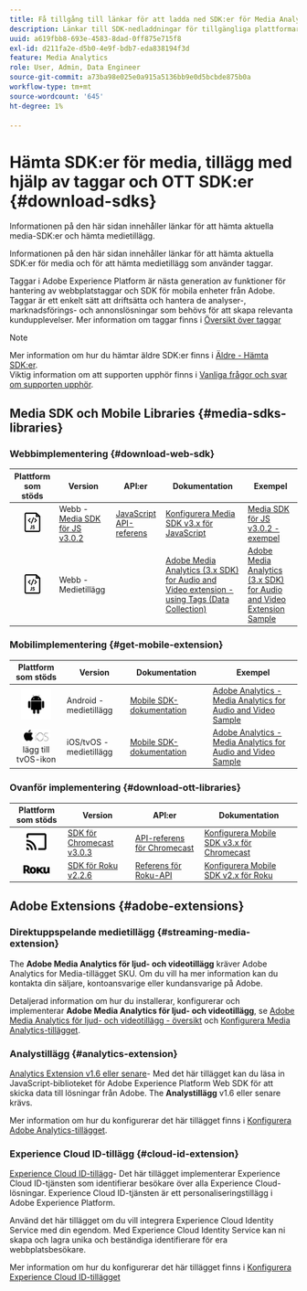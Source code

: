 ```yaml
---
title: Få tillgång till länkar för att ladda ned SDK:er för Media Analytics
description: Länkar till SDK-nedladdningar för tillgängliga plattformar, inklusive Android, iOS, JavaScript, Chromecast och Roku.
uuid: a619fbb8-693e-4583-8dad-0ff875e715f8
exl-id: d211fa2e-d5b0-4e9f-bdb7-eda838194f3d
feature: Media Analytics
role: User, Admin, Data Engineer
source-git-commit: a73ba98e025e0a915a5136bb9e0d5bcbde875b0a
workflow-type: tm+mt
source-wordcount: '645'
ht-degree: 1%

---
```


# Hämta SDK:er för media, tillägg med hjälp av taggar och OTT SDK:er {#download-sdks}

Informationen på den här sidan innehåller länkar för att hämta aktuella media-SDK:er och hämta medietillägg.

Informationen på den här sidan innehåller länkar för att hämta aktuella SDK:er för media och för att hämta medietillägg som använder taggar.

Taggar i Adobe Experience Platform är nästa generation av funktioner för hantering av webbplatstaggar och SDK för mobila enheter från Adobe. Taggar är ett enkelt sätt att driftsätta och hantera de analyser-, marknadsförings- och annonslösningar som behövs för att skapa relevanta kundupplevelser. Mer information om taggar finns i [Översikt över taggar](https://experienceleague.adobe.com/docs/platform-learn/data-collection/overview.html?lang=sv)


>[!NOTE]
>
>Mer information om hur du hämtar äldre SDK:er finns i [Äldre - Hämta SDK:er](/help/legacy/legacy-download-sdks.md).<br>
>Viktig information om att supporten upphör finns i [Vanliga frågor och svar om supporten upphör](/help/additional-resources/end-of-support-faqs.md).

## Media SDK och Mobile Libraries {#media-sdks-libraries}

### Webbimplementering {#download-web-sdk}

| Plattform som stöds | Version |  API:er   |  Dokumentation  |  Exempel  |
|:---:|---|---|---|---|
| ![JavaScript-ikon](assets/javascript-icon.png) | Webb - [Media SDK för JS v3.0.2](https://github.com/Adobe-Marketing-Cloud/media-sdks/releases/tag/js-v3.0.2) | [JavaScript API-referens](https://adobe-marketing-cloud.github.io/media-sdks/reference/javascript_3x/index.html) | [Konfigurera Media SDK v3.x för JavaScript](/help/implementation/media-sdk/setup/web-implementation.md) | [Media SDK för JS v3.0.2 - exempel](https://github.com/Adobe-Marketing-Cloud/media-sdks/tree/master/sdks/js/3.x) |
| ![JavaScript-ikon](assets/javascript-icon.png) | Webb - Medietillägg |  | [Adobe Media Analytics (3.x SDK) for Audio and Video extension - using Tags (Data Collection)](https://experienceleague.adobe.com/docs/experience-platform/tags/extensions/adobe/media-analytics-3x/overview.html?lang=en) | [Adobe Media Analytics (3.x SDK) for Audio and Video Extension Sample](https://github.com/Adobe-Marketing-Cloud/media-sdks/tree/master/samples/launch/js/3.x) |

### Mobilimplementering {#get-mobile-extension}

| Plattform som stöds | Version |  Dokumentation   |  Exempel  |
|:---:|---|---|---|
| ![Android-ikon](assets/android-icon.png) | Android - medietillägg | [Mobile SDK-dokumentation](https://developer.adobe.com/client-sdks/documentation/) | [Adobe Analytics - Media Analytics for Audio and Video Sample](https://github.com/Adobe-Marketing-Cloud/media-sdks/tree/master/samples/launch/mobile/android) |
| ![Apple iOS, ikon](assets/ios-icon.png)<br>lägg till tvOS-ikon | iOS/tvOS - medietillägg | [Mobile SDK-dokumentation](https://developer.adobe.com/client-sdks/documentation/) | [Adobe Analytics - Media Analytics for Audio and Video Sample](https://github.com/adobe/aepsdk-media-ios/tree/main/TestApp) |

### Ovanför implementering {#download-ott-libraries}

| Plattform som stöds | Version |  API:er   |  Dokumentation  |
|:---:|---|---|---|
| ![Chromecast-ikon](assets/chromecast-icon.png) | [SDK för Chromecast v3.0.3](https://github.com/Adobe-Marketing-Cloud/media-sdks/releases/tag/chromecast-v3.0.3) | [API-referens för Chromecast](https://adobe-marketing-cloud.github.io/media-sdks/reference/chromecast/) | [Konfigurera Mobile SDK v3.x för Chromecast](/help/implementation/media-sdk/setup/set-up-chromecast.md) |
| ![Roku-ikon](assets/roku-icon.png) | [SDK för Roku v2.2.6](https://github.com/Adobe-Marketing-Cloud/media-sdks/releases/tag/roku-v2.2.6) | [Referens för Roku-API](/help/implementation/media-sdk/setup/set-up-roku.md) | [Konfigurera Mobile SDK v2.x för Roku](/help/implementation/media-sdk/setup/set-up-roku.md) |

## Adobe Extensions {#adobe-extensions}

### Direktuppspelande medietillägg {#streaming-media-extension}

The **Adobe Media Analytics för ljud- och videotillägg** kräver Adobe Analytics for Media-tillägget SKU. Om du vill ha mer information kan du kontakta din säljare, kontoansvarige eller kundansvarige på Adobe.

Detaljerad information om hur du installerar, konfigurerar och implementerar **Adobe Media Analytics för ljud- och videotillägg**, se [Adobe Media Analytics för ljud- och videotillägg - översikt](https://experienceleague.adobe.com/docs/experience-platform/tags/extensions/adobe/media-analytics/overview.html?lang=en) och [Konfigurera Media Analytics-tillägget](https://aep-sdks.gitbook.io/docs/using-mobile-extensions/adobe-media-analytics#configure-the-media-analytics-extension).

### Analystillägg {#analytics-extension}

[Analytics Extension v1.6 eller senare](https://experienceleague.adobe.com/docs/experience-platform/tags/extensions/adobe/analytics/overview.html?lang=en)- Med det här tillägget kan du läsa in JavaScript-biblioteket för Adobe Experience Platform Web SDK för att skicka data till lösningar från Adobe. The **Analystillägg** v1.6 eller senare krävs.

Mer information om hur du konfigurerar det här tillägget finns i [Konfigurera Adobe Analytics-tillägget](https://experienceleague.adobe.com/docs/experience-platform/tags/extensions/adobe/analytics/overview.html?lang=en).

### Experience Cloud ID-tillägg {#cloud-id-extension}

[Experience Cloud ID-tillägg](https://experienceleague.adobe.com/docs/experience-platform/tags/extensions/adobe/id-service/overview.html?lang=en)- Det här tillägget implementerar Experience Cloud ID-tjänsten som identifierar besökare över alla Experience Cloud-lösningar. Experience Cloud ID-tjänsten är ett personaliseringstillägg i Adobe Experience Platform.

Använd det här tillägget om du vill integrera Experience Cloud Identity Service med din egendom. Med Experience Cloud Identity Service kan ni skapa och lagra unika och beständiga identifierare för era webbplatsbesökare.

Mer information om hur du konfigurerar det här tillägget finns i [Konfigurera Experience Cloud ID-tillägget](https://experienceleague.adobe.com/docs/experience-platform/tags/extensions/adobe/id-service/overview.html?lang=en)
